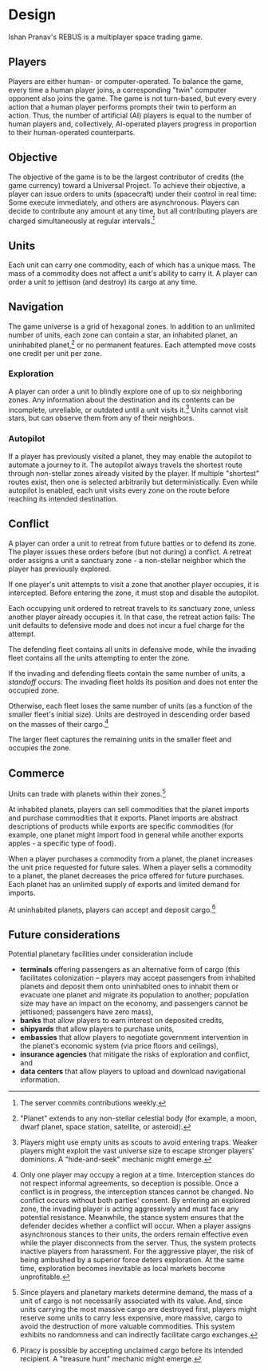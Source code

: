 <!-- Copyright (c) 2021-2022 Ishan Pranav. All rights reserved. -->
<!-- Licensed under the MIT License. -->

# Design
Ishan Pranav\'s REBUS is a multiplayer space trading game.
## Players
Players are either human- or computer-operated. To balance the game, every time a human player joins, a corresponding "twin" computer opponent also joins the game. The game is not turn-based, but every every action that a human player performs prompts their twin to perform an action. Thus, the number of artificial (AI) players is equal to the number of human players and, collectively, AI-operated players progress in proportion to their human-operated counterparts.
## Objective
The objective of the game is to be the largest contributor of credits (the game currency) toward a Universal Project. To achieve their objective, a player can issue orders to units (spacecraft) under their control in real time: Some execute immediately, and others are asynchronous. Players can decide to contribute any amount at any time, but all contributing players are charged simultaneously at regular intervals.[^1]
## Units
Each unit can carry one commodity, each of which has a unique mass. The mass of a commodity does not affect a unit\'s ability to carry it. A player can order a unit to jettison (and destroy) its cargo at any time.
## Navigation
The game universe is a grid of hexagonal zones. In addition to an unlimited number of units, each zone can contain a star, an inhabited planet, an uninhabited planet,[^2] or no permanent features. Each attempted move costs one credit per unit per zone.
### Exploration
A player can order a unit to blindly explore one of up to six neighboring zones. Any information about the destination and its contents can be incomplete, unreliable, or outdated until a unit visits it.[^3] Units cannot visit stars, but can observe them from any of their neighbors.
### Autopilot
If a player has previously visited a planet, they may enable the autopilot to automate a journey to it. The autopilot always travels the shortest route through non-stellar zones already visited by the player. If multiple "shortest" routes exist, then one is selected arbitrarily but deterministically. Even while autopilot is enabled, each unit visits every zone on the route before reaching its intended destination.
## Conflict
A player can order a unit to retreat from future battles or to defend its zone. The player issues these orders before (but not during) a conflict. A retreat order assigns a unit a sanctuary zone - a non-stellar neighbor which the player has previously explored.

If one player\'s unit attempts to visit a zone that another player occupies, it is intercepted. Before entering the zone, it must stop and disable the autopilot.

Each occupying unit ordered to retreat travels to its sanctuary zone, unless another player already occupies it. In that case, the retreat action fails: The unit defaults to defensive mode and does not incur a fuel charge for the attempt.

The defending fleet contains all units in defensive mode, while the invading fleet contains all the units attempting to enter the zone.

If the invading and defending fleets contain the same number of units, a _standoff_ occurs: The invading fleet holds its position and does not enter the occupied zone.

Otherwise, each fleet loses the same number of units (as a function of the smaller fleet\'s initial size). Units are destroyed in descending order based on the masses of their cargo.[^4]

The larger fleet captures the remaining units in the smaller fleet and occupies the zone.

## Commerce
Units can trade with planets within their zones.[^5]

At inhabited planets, players can sell commodities that the planet imports and purchase commodities that it exports. Planet imports are abstract descriptions of products while exports are specific commodities (for example, one planet might import food in general while another exports apples - a specific type of food).

When a player purchases a commodity from a planet, the planet increases the unit price requested for future sales. When a player sells a commodity to a planet, the planet decreases the price offered for future purchases. Each planet has an unlimited supply of exports and limited demand for imports.

At uninhabited planets, players can accept and deposit cargo.[^6]
## Future considerations
Potential planetary facilities under consideration include
- **terminals** offering passengers as an alternative form of cargo (this facilitates colonization – players may accept passengers from inhabited planets and deposit them onto uninhabited ones to inhabit them or evacuate one planet and migrate its population to another; population size may have an impact on the economy, and passengers cannot be jettisoned; passengers have zero mass),
- **banks** that allow players to earn interest on deposited credits,
- **shipyards** that allow players to purchase units,
- **embassies** that allow players to negotiate government intervention in the planet\'s economic system (via price floors and ceilings), 
- **insurance agencies** that mitigate the risks of exploration and conflict, and
- **data centers** that allow players to upload and download navigational information.

[^1]: The server commits contributions weekly.

[^2]: \"Planet\" extends to any non-stellar celestial body (for example, a moon, dwarf planet, space station, satellite, or asteroid).

[^3]: Players might use empty units as scouts to avoid entering traps. Weaker players might exploit the vast universe size to escape stronger players\' dominions. A \"hide-and-seek\" mechanic might emerge.

[^4]: Only one player may occupy a region at a time. Interception stances do not respect informal agreements, so deception is possible. Once a conflict is in progress, the interception stances cannot be changed. No conflict occurs without both parties\' consent. By entering an explored zone, the invading player is acting aggressively and must face any potential resistance. Meanwhile, the stance system ensures that the defender decides whether a conflict will occur. When a player assigns asynchronous stances to their units, the orders remain effective even while the player disconnects from the server. Thus, the system protects inactive players from harassment. For the aggressive player, the risk of being ambushed by a superior force deters exploration. At the same time, exploration becomes inevitable as local markets become unprofitable.

[^5]: Since players and planetary markets determine demand, the mass of a unit of cargo is not necessarily associated with its value. And, since units carrying the most massive cargo are destroyed first, players might reserve some units to carry less expensive, more massive, cargo to avoid the destruction of more valuable commodities. This system exhibits no randomness and can indirectly facilitate cargo exchanges.

[^6]: Piracy is possible by accepting unclaimed cargo before its intended recipient. A \"treasure hunt\" mechanic might emerge.
